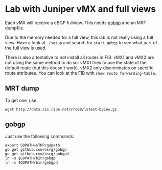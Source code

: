 Lab with Juniper vMX and full views
===================================

Each vMX will receive a eBGP fullview. This needs
[gobgp](https://github.com/osrg/gobgp) and an MRT dumpfile.

Due to the memory needed for a full view, this lab is not really using
a full view. Have a look at `./setup` and search for `start_gobgp` to
see what part of the full view is used.

There is also a tentative to not install all routes in FIB. vMX1 and
vMX2 are not using the same method to do so: vMX1 tries to use the
state of the default route (but this doesn't work). vMX2 only
discriminates on specific route attributes. You can look at the FIB
with `show route forwarding-table`.

MRT dump
--------

To get one, use:

    wget http://data.ris.ripe.net/rrc00/latest-bview.gz

gobgp
-----

Just use the following commands:

    export GOPATH=$TMP/gopath
    go get github.com/osrg/gobgp
    go get github.com/osrg/gobgpd
    ln -s $GOPATH/bin/gobgp
    ln -s $GOPATH/bin/gobgpd
